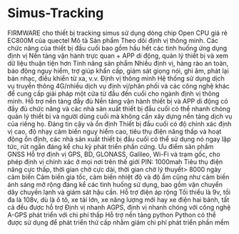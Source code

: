 # Simus-Tracking
FIRMWARE cho thiết bị tracking simus sử dụng dòng chip Open CPU giá rẻ EC800M của quectel
Mô tả Sản phẩm
Theo dõi định vị thông minh.
Các chức năng của thiết bị đầu cuối bao gồm hầu hết các tình huống ứng dụng định vị
Nền tảng vận hành trực quan + APP di động, quản lý thiết bị và xem dữ liệu thuận tiện hơn
Tính năng sản phẩm
Nhiều định vị, hàng rào an toàn, báo động nguy hiểm, trợ giúp khẩn cấp, giám sát giọng nói, ghi âm, phát lại bản nhạc, điều khiển từ xa, v.v.
Định vị thông minh
Hệ thống sử dụng dịch vụ truyền thông 4G/nhiều dịch vụ định vị/phân phối và các công nghệ khác để cung cấp giải pháp một cửa từ đầu đến cuối cho ngành định vị thông minh.
Hỗ trợ nền tảng đầy đủ
Nền tảng vận hành thiết bị và APP di động có đầy đủ chức năng và các nhà sản xuất thiết bị đầu cuối có thể nhanh chóng quản lý thiết bị và người dùng cuối mà không cần xây dựng nền tảng dịch vụ của riêng họ.
Đáng tin cậy và ổn định
Thiết bị đầu cuối có độ chính xác định vị cao, độ nhạy cảm biến nguy hiểm cao, tiêu thụ điện năng thấp và hoạt động ổn định, các nhà sản xuất thiết bị đầu cuối có thể sử dụng nó ngay lập tức, rút ​​ngắn đáng kể chu kỳ phát triển phần cứng.
Ưu điểm sản phẩm
GNSS
Hỗ trợ định vị GPS, BD, GLONASS, Galileo, Wi-Fi và trạm gốc, cho phép định vị chính xác ở mọi nơi trên thế giới
PIN: 1000mah
Tiêu thụ điện năng cực thấp, thời gian chờ cực dài, thời gian chờ lý thuyết> 8000 ngày
cảm biến
Cảm biến gia tốc, cảm biến nhiệt độ và độ ẩm cũng như cảm biến ánh sáng mở rộng đáng kể các tình huống sử dụng, bao gồm vận chuyển dây chuyền lạnh và giám sát hậu cần.
Hỗ trợ điện áp rộng
Tối thiểu là 9v, tối đa là 108v, dù là ô tô, xe tải lớn, xe năng lượng mới hay xe điện hai bánh, tất cả đều được hỗ trợ
Định vị nhanh
AGPS, định vị nhanh chóng với công nghệ A-GPS
phát triển với chi phí thấp
Hỗ trợ nền tảng python
Python có thể được sử dụng để phát triển thứ cấp nhằm giảm chi phí phát triển phần mềm
